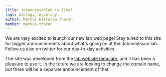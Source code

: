 ```yaml
---
title: johannessonlab is live!
tags: biology, mycology
author: Markus Hiltunen Thorén
member: markus-thoren
---
```


We are very excited to launch our new lab web page! Stay tuned to this site for bigger announcements about what's going on at the Johannesson lab. Follow us also on twitter for our day-to-day activities.

The site was developed from the [lab website template](https://github.com/greenelab/lab-website-template), and it has been a pleasure to use it. In the future we are looking to change the domain name, but there will be a separate announcement of that.
